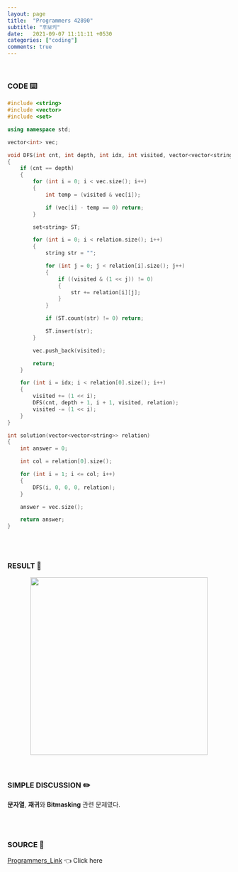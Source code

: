 ```yaml
---
layout: page
title:  "Programmers 42890"
subtitle: "후보키"
date:   2021-09-07 11:11:11 +0530
categories: ["coding"]
comments: true
---
```


<br>

### CODE ⌨️

```c++
#include <string>
#include <vector>
#include <set>

using namespace std;

vector<int> vec;

void DFS(int cnt, int depth, int idx, int visited, vector<vector<string>> relation)
{
	if (cnt == depth)
	{
		for (int i = 0; i < vec.size(); i++)
		{
			int temp = (visited & vec[i]);

			if (vec[i] - temp == 0) return;
		}

		set<string> ST;

		for (int i = 0; i < relation.size(); i++)
		{
			string str = "";

			for (int j = 0; j < relation[i].size(); j++)
			{
				if ((visited & (1 << j)) != 0)
				{
					str += relation[i][j];
				}
			}

			if (ST.count(str) != 0) return;

			ST.insert(str);
		}

		vec.push_back(visited);

		return;
	}

	for (int i = idx; i < relation[0].size(); i++)
	{
		visited += (1 << i);
		DFS(cnt, depth + 1, i + 1, visited, relation);
		visited -= (1 << i);
	}
}

int solution(vector<vector<string>> relation)
{
	int answer = 0;

	int col = relation[0].size();

	for (int i = 1; i <= col; i++)
	{
		DFS(i, 0, 0, 0, relation);
	}

	answer = vec.size();

	return answer;
}
```  

<br>
<br>

### RESULT 💛

<img src="{{ '/assets/programmers/p42890r.jpg' }}" style="width: 400px; height: auto; margin-left: auto; margin-right: auto; display: block;">  

<br>
<br>

### SIMPLE DISCUSSION ✏️

**문자열**, **재귀**와 **Bitmasking** 관련 문제였다.  

<br>
<br>

### SOURCE 💎

[Programmers_Link][link] 👈 Click here  

<br>
<br>

<script src="https://utteranc.es/client.js"
        repo="DCherish/DCherish.github.io"
        issue-term="pathname"
        theme="boxy-light"
        crossorigin="anonymous"
        async>
</script>

[link]: https://programmers.co.kr/learn/courses/30/lessons/42890